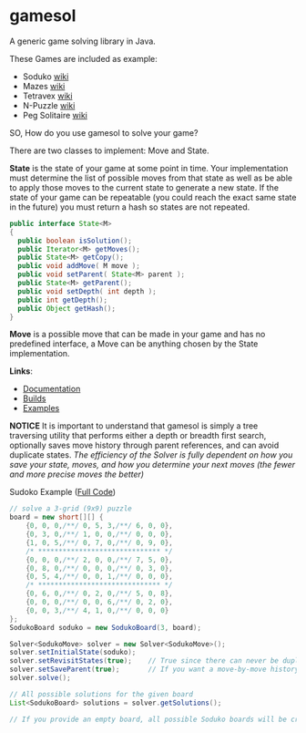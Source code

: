 gamesol
=======

A generic game solving library in Java.

These Games are included as example:
- Soduko [wiki](http://en.wikipedia.org/wiki/Soduko)
- Mazes [wiki](http://en.wikipedia.org/wiki/Maze)
- Tetravex [wiki](http://en.wikipedia.org/wiki/Tetravex)
- N-Puzzle [wiki](http://en.wikipedia.org/wiki/15_puzzle)
- Peg Solitaire [wiki](http://en.wikipedia.org/wiki/Peg_solitaire)

SO, How do you use gamesol to solve your game?

There are two classes to implement: Move and State.

<b>State</b> is the state of your game at some point in time. Your implementation must determine the list of possible moves from that state as well as be able to apply those moves to the current state to generate a new state. If the state of your game can be repeatable (you could reach the exact same state in the future) you must return a hash so states are not repeated.

```java
public interface State<M>
{
  public boolean isSolution();
  public Iterator<M> getMoves();
  public State<M> getCopy();
  public void addMove( M move );
  public void setParent( State<M> parent );
  public State<M> getParent();
  public void setDepth( int depth );
  public int getDepth();
  public Object getHash();
}
```

<b>Move</b> is a possible move that can be made in your game and has no predefined interface, a Move can be anything chosen by the State implementation.

<b>Links</b>:
- [Documentation](http://clickermonkey.github.com/gamesol/)
- [Builds](https://github.com/ClickerMonkey/gamesol/blob/master/build)
- [Examples](Examples//org/magnos/solver)

<b>NOTICE</b>
It is important to understand that gamesol is simply a tree traversing utility that performs either a depth or breadth first search, optionally saves move history through parent references, and can avoid duplicate states. 
<i>The efficiency of the Solver is fully dependent on how you save your state, moves, and how you determine your next moves (the fewer and more precise moves the better)</i>

Sudoko Example ([Full Code](Examples/org/magnos/solver/soduko/Soduko.java))

```java
// solve a 3-grid (9x9) puzzle
board = new short[][] {
    {0, 0, 0,/**/ 0, 5, 3,/**/ 6, 0, 0},
	{0, 3, 0,/**/ 1, 0, 0,/**/ 0, 0, 0},
	{1, 0, 5,/**/ 0, 7, 0,/**/ 0, 9, 0},
	/* ****************************** */
	{0, 0, 0,/**/ 2, 0, 0,/**/ 7, 5, 0},
	{0, 8, 0,/**/ 0, 0, 0,/**/ 0, 3, 0},
	{0, 5, 4,/**/ 0, 0, 1,/**/ 0, 0, 0},
	/* ****************************** */
	{0, 6, 0,/**/ 0, 2, 0,/**/ 5, 0, 8},
	{0, 0, 0,/**/ 0, 0, 6,/**/ 0, 2, 0},
	{0, 0, 3,/**/ 4, 1, 0,/**/ 0, 0, 0}
};
SodukoBoard soduko = new SodukoBoard(3, board);

Solver<SodukoMove> solver = new Solver<SodukoMove>();
solver.setInitialState(soduko);
solver.setRevisitStates(true);    // True since there can never be duplicate states
solver.setSaveParent(true);       // If you want a move-by-move history saved for each solution
solver.solve();

// All possible solutions for the given board
List<SodukoBoard> solutions = solver.getSolutions();

// If you provide an empty board, all possible Soduko boards will be created... I can't promise it will ever finish.
```
